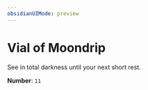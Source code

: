 ```yaml
---
obsidianUIMode: preview
---
```

# Vial of Moondrip

See in total darkness until your next short rest.

**Number**: `11`